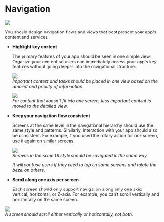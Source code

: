 # Navigation

![](media/navigation_6.0.0-850x330.png)

You should design navigation flows and views that best present your app's content and services.

-   **Highlight key content**

    The primary features of your app should be seen in one simple view. Organize your content so users can immediately access your app's key features without going deeper into the navigational structure.

    ![](media/navigation_6.0.1_1-850x174.png)  
      *Important content and tasks should be placed in one view based on the amount and priority of information.*

    ![](media/navigation_6.0.1_2-850x224.png)  
    *For content that doesn't fit into one screen, less important content is moved to the detailed view.*

-   **Keep your navigation flow consistent**

    Screens at the same level in the navigational hierarchy should use the same style and patterns. Similarly, interaction with your app should also be consistent. For example, if you used the rotary action for one screen, use it again on similar screens.

    ![](media/navigation_6.0.2_1-850x379.png)  
    *Screens in the same UI style should be navigated in the same way.*

    *It will confuse users if they need to tap on some screens and rotate the bezel on others.*

-   **Scroll along one axis per screen**

    Each screen should only support navigation along only one axis: vertical, horizontal, or Z-axis. For example, you can't scroll vertically and horizontally on the same screen.

  ![](media/navigation_6.0.2_2-850x273.png)  
    *A screen should scroll either vertically or horizontally, not both.*
